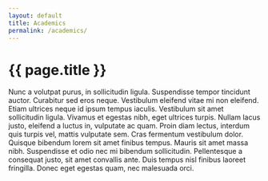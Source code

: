```yaml
---
layout: default
title: Academics
permalink: /academics/
---
```


<h1>{{ page.title }}</h1>

Nunc a volutpat purus, in sollicitudin ligula. Suspendisse tempor tincidunt auctor. Curabitur sed eros neque. Vestibulum eleifend vitae mi non eleifend. Etiam ultrices neque id ipsum tempus iaculis. Vestibulum sit amet sollicitudin ligula. Vivamus et egestas nibh, eget ultrices turpis. Nullam lacus justo, eleifend a luctus in, vulputate ac quam. Proin diam lectus, interdum quis turpis vel, mattis vulputate sem. Cras fermentum vestibulum dolor. Quisque bibendum lorem sit amet finibus tempus. Mauris sit amet massa nibh. Suspendisse et odio nec mi bibendum sollicitudin. Pellentesque a consequat justo, sit amet convallis ante. Duis tempus nisl finibus laoreet fringilla. Donec eget egestas quam, nec malesuada orci.
